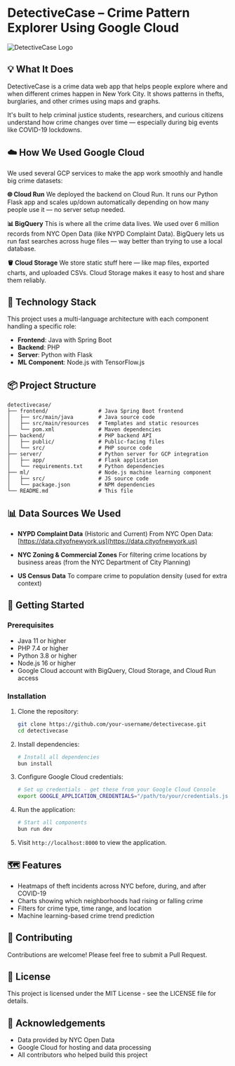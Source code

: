 # DetectiveCase – Crime Pattern Explorer Using Google Cloud

![DetectiveCase Logo](https://images.unsplash.com/photo-1536599424071-0b215a388ba7?ixlib=rb-4.0.3&auto=format&fit=crop&w=400&h=200&q=80)

## 💡 What It Does

DetectiveCase is a crime data web app that helps people explore where and when different crimes happen in New York City. It shows patterns in thefts, burglaries, and other crimes using maps and graphs.

It's built to help criminal justice students, researchers, and curious citizens understand how crime changes over time — especially during big events like COVID-19 lockdowns.

## ☁️ How We Used Google Cloud

We used several GCP services to make the app work smoothly and handle big crime datasets:

**🌐 Cloud Run**
We deployed the backend on Cloud Run. It runs our Python Flask app and scales up/down automatically depending on how many people use it — no server setup needed.

**📊 BigQuery**
This is where all the crime data lives. We used over 6 million records from NYC Open Data (like NYPD Complaint Data). BigQuery lets us run fast searches across huge files — way better than trying to use a local database.

**🪣 Cloud Storage**
We store static stuff here — like map files, exported charts, and uploaded CSVs. Cloud Storage makes it easy to host and share them reliably.

## 🧩 Technology Stack

This project uses a multi-language architecture with each component handling a specific role:

- **Frontend**: Java with Spring Boot
- **Backend**: PHP
- **Server**: Python with Flask
- **ML Component**: Node.js with TensorFlow.js

## 📦 Project Structure

```
detectivecase/
├── frontend/                # Java Spring Boot frontend
│   ├── src/main/java        # Java source code
│   ├── src/main/resources   # Templates and static resources
│   └── pom.xml              # Maven dependencies
├── backend/                 # PHP backend API
│   ├── public/              # Public-facing files
│   └── src/                 # PHP source code
├── server/                  # Python server for GCP integration
│   ├── app/                 # Flask application
│   └── requirements.txt     # Python dependencies
├── ml/                      # Node.js machine learning component
│   ├── src/                 # JS source code
│   └── package.json         # NPM dependencies
└── README.md                # This file
```

## 📊 Data Sources We Used

- **NYPD Complaint Data** (Historic and Current)
  From NYC Open Data: [https://data.cityofnewyork.us](https://data.cityofnewyork.us)

- **NYC Zoning & Commercial Zones**
  For filtering crime locations by business areas (from the NYC Department of City Planning)

- **US Census Data**
  To compare crime to population density (used for extra context)

## 🚀 Getting Started

### Prerequisites

- Java 11 or higher
- PHP 7.4 or higher
- Python 3.8 or higher
- Node.js 16 or higher
- Google Cloud account with BigQuery, Cloud Storage, and Cloud Run access

### Installation

1. Clone the repository:

   ```bash
   git clone https://github.com/your-username/detectivecase.git
   cd detectivecase
   ```

2. Install dependencies:

   ```bash
   # Install all dependencies
   bun install
   ```

3. Configure Google Cloud credentials:

   ```bash
   # Set up credentials - get these from your Google Cloud Console
   export GOOGLE_APPLICATION_CREDENTIALS="/path/to/your/credentials.json"
   ```

4. Run the application:

   ```bash
   # Start all components
   bun run dev
   ```

5. Visit `http://localhost:8000` to view the application.

## 🗺️ Features

- Heatmaps of theft incidents across NYC before, during, and after COVID-19
- Charts showing which neighborhoods had rising or falling crime
- Filters for crime type, time range, and location
- Machine learning-based crime trend prediction

## 🤝 Contributing

Contributions are welcome! Please feel free to submit a Pull Request.

## 📝 License

This project is licensed under the MIT License - see the LICENSE file for details.

## 🙏 Acknowledgements

- Data provided by NYC Open Data
- Google Cloud for hosting and data processing
- All contributors who helped build this project
